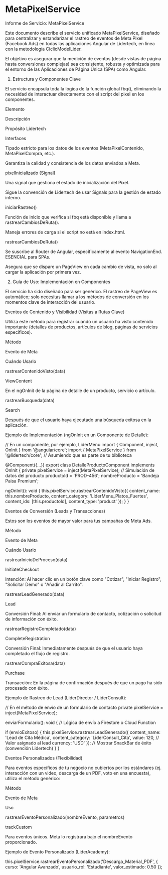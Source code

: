 # MetaPixelService

Informe de Servicio: MetaPixelService

Este documento describe el servicio unificado MetaPixelService, diseñado para centralizar y estandarizar el rastreo de eventos de Meta Pixel (Facebook Ads) en todas las aplicaciones Angular de Lidertech, en línea con la metodología CiclicModelLider.

El objetivo es asegurar que la medición de eventos (desde vistas de página hasta conversiones complejas) sea consistente, robusta y optimizada para el entorno de las Aplicaciones de Página Única (SPA) como Angular.

1. Estructura y Componentes Clave

El servicio encapsula toda la lógica de la función global fbq(), eliminando la necesidad de interactuar directamente con el script del pixel en los componentes.

Elemento

Descripción

Propósito Lidertech

Interfaces

Tipado estricto para los datos de los eventos (MetaPixelContenido, MetaPixelCompra, etc.).

Garantiza la calidad y consistencia de los datos enviados a Meta.

pixelInicializado (Signal)

Una signal que gestiona el estado de inicialización del Pixel.

Sigue la convención de Lidertech de usar Signals para la gestión de estado interno.

iniciarRastreo()

Función de inicio que verifica si fbq está disponible y llama a rastrearCambiosDeRuta().

Maneja errores de carga si el script no está en index.html.

rastrearCambiosDeRuta()

Se suscribe al Router de Angular, específicamente al evento NavigationEnd. ESENCIAL para SPAs.

Asegura que se dispare un PageView en cada cambio de vista, no solo al cargar la aplicación por primera vez.

2. Guía de Uso: Implementación en Componentes

El servicio ha sido diseñado para ser genérico. El rastreo de PageView es automático; solo necesitas llamar a los métodos de conversión en los momentos clave de interacción del usuario.

Eventos de Contenido y Visibilidad (Visitas a Rutas Clave)

Utiliza este método para registrar cuando un usuario ha visto contenido importante (detalles de productos, artículos de blog, páginas de servicios específicos).

Método

Evento de Meta

Cuándo Usarlo

rastrearContenidoVisto(data)

ViewContent

En el ngOnInit de la página de detalle de un producto, servicio o artículo.

rastrearBusqueda(data)

Search

Después de que el usuario haya ejecutado una búsqueda exitosa en la aplicación.

Ejemplo de Implementación (ngOnInit en un Componente de Detalle):

// En un componente, por ejemplo, LiderMenu
import { Component, inject, OnInit } from '@angular/core';
import { MetaPixelService } from '@lidertech/core'; // Asumiendo que es parte de tu biblioteca

@Component({...})
export class DetalleProductoComponent implements OnInit {
  private pixelService = inject(MetaPixelService);
  // Simulación de datos del producto
  productoId = 'PROD-456';
  nombreProducto = 'Bandeja Paisa Premium';

  ngOnInit(): void {
    this.pixelService.rastrearContenidoVisto({
      content_name: this.nombreProducto,
      content_category: 'LiderMenu_Platos_Fuertes',
      content_ids: [this.productoId],
      content_type: 'product'
    });
  }
}


Eventos de Conversión (Leads y Transacciones)

Estos son los eventos de mayor valor para tus campañas de Meta Ads.

Método

Evento de Meta

Cuándo Usarlo

rastrearInicioDeProceso(data)

InitiateCheckout

Intención: Al hacer clic en un botón clave como "Cotizar", "Iniciar Registro", "Solicitar Demo" o "Añadir al Carrito".

rastrearLeadGenerado(data)

Lead

Conversión Final: Al enviar un formulario de contacto, cotización o solicitud de información con éxito.

rastrearRegistroCompletado(data)

CompleteRegistration

Conversión Final: Inmediatamente después de que el usuario haya completado el flujo de registro.

rastrearCompraExitosa(data)

Purchase

Transacción: En la página de confirmación después de que un pago ha sido procesado con éxito.

Ejemplo de Rastreo de Lead (LiderDirector / LiderConsult):

// En el método de envío de un formulario de contacto
private pixelService = inject(MetaPixelService);

enviarFormulario(): void {
  // Lógica de envío a Firestore o Cloud Function
  
  if (envioExitoso) {
    this.pixelService.rastrearLeadGenerado({
      content_name: 'Lead de Cita Médica',
      content_category: 'LiderConsult_Cita',
      value: 120, // Valor asignado al lead
      currency: 'USD'
    });
    // Mostrar SnackBar de éxito (convención Lidertech)
  }
}


Eventos Personalizados (Flexibilidad)

Para eventos específicos de tu negocio no cubiertos por los estándares (ej. interacción con un video, descarga de un PDF, voto en una encuesta), utiliza el método genérico:

Método

Evento de Meta

Uso

rastrearEventoPersonalizado(nombreEvento, parametros)

trackCustom

Para eventos únicos. Meta lo registrará bajo el nombreEvento proporcionado.

Ejemplo de Evento Personalizado (LiderAcademy):

this.pixelService.rastrearEventoPersonalizado('Descarga_Material_PDF', {
  curso: 'Angular Avanzado',
  usuario_rol: 'Estudiante',
  valor_estimado: 0.50 
});
